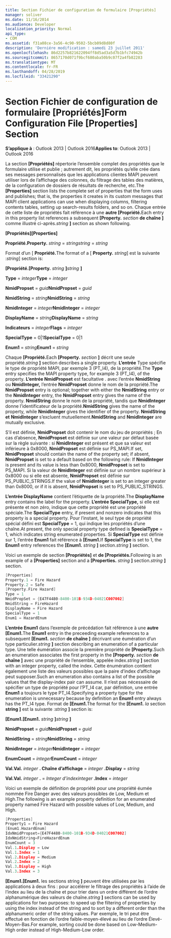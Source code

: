 ```yaml
---
title: Section Fichier de configuration de formulaire [Propriétés]
manager: soliver
ms.date: 11/16/2014
ms.audience: Developer
localization_priority: Normal
api_type:
- COM
ms.assetid: f31a08ce-3a56-4c90-9502-5bcb09d8d80f
description: 'Derniére modification : samedi 23 juillet 2011'
ms.openlocfilehash: 86d2257b821622094ff8d5ad3a5d7b1bfc74942b
ms.sourcegitcommit: 8657170d071f9bcf680aba50b9c07f2a4fb82283
ms.translationtype: MT
ms.contentlocale: fr-FR
ms.lasthandoff: 04/28/2019
ms.locfileid: "33421290"
---
```

# <a name="form-configuration-file-properties-section"></a><span data-ttu-id="0aa4d-103">Section Fichier de configuration de formulaire [Propriétés]</span><span class="sxs-lookup"><span data-stu-id="0aa4d-103">Form Configuration File [Properties] Section</span></span>

  
  
<span data-ttu-id="0aa4d-104">**S’applique à** : Outlook 2013 | Outlook 2016</span><span class="sxs-lookup"><span data-stu-id="0aa4d-104">**Applies to**: Outlook 2013 | Outlook 2016</span></span> 
  
<span data-ttu-id="0aa4d-105">La section **[Propriétés]** répertorie l’ensemble complet des propriétés que le formulaire utilise et publie ; autrement dit, les propriétés qu’elle crée dans ses messages personnalisés que les applications clientes MAPI peuvent utiliser lors de l’affichage des colonnes, du filtrage des tables des matières, de la configuration de dossiers de résultats de recherche, etc.</span><span class="sxs-lookup"><span data-stu-id="0aa4d-105">The **[Properties]** section lists the complete set of properties that the form uses and publishes; that is, the properties it creates in its custom messages that MAPI client applications can use when displaying columns, filtering contents tables, setting up search-results folders, and so on.</span></span> <span data-ttu-id="0aa4d-106">Chaque entrée de cette liste de propriétés fait référence à une **autre [Propriété.**</span><span class="sxs-lookup"><span data-stu-id="0aa4d-106">Each entry in this property list references a subsequent **[Property.**</span></span> <span data-ttu-id="0aa4d-107">_section_ **de chaîne ]** comme illustré ci-après.</span><span class="sxs-lookup"><span data-stu-id="0aa4d-107">_string_ **]** section as shown following.</span></span> 
  
 <span data-ttu-id="0aa4d-108">**[Propriétés]**</span><span class="sxs-lookup"><span data-stu-id="0aa4d-108">**[Properties]**</span></span>
  
 <span data-ttu-id="0aa4d-109">**Propriété.**</span><span class="sxs-lookup"><span data-stu-id="0aa4d-109">**Property.**</span></span> <span data-ttu-id="0aa4d-110">_string_  =   _string_</span><span class="sxs-lookup"><span data-stu-id="0aa4d-110">_string_ =  _string_</span></span>
  
<span data-ttu-id="0aa4d-111">Format d’un [ **Propriété.**</span><span class="sxs-lookup"><span data-stu-id="0aa4d-111">The format of a [ **Property.**</span></span> <span data-ttu-id="0aa4d-112">_string_] est la suivante :</span><span class="sxs-lookup"><span data-stu-id="0aa4d-112">_string_] section is:</span></span> 
  
 <span data-ttu-id="0aa4d-113">**[Propriété.**</span><span class="sxs-lookup"><span data-stu-id="0aa4d-113">**[Property.**</span></span> <span data-ttu-id="0aa4d-114">_string_ **]**</span><span class="sxs-lookup"><span data-stu-id="0aa4d-114">_string_ **]**</span></span>
  
 <span data-ttu-id="0aa4d-115">**Type**  =   _integer_</span><span class="sxs-lookup"><span data-stu-id="0aa4d-115">**Type** =  _integer_</span></span>
  
 <span data-ttu-id="0aa4d-116">**NmidPropset**  =   _guid_</span><span class="sxs-lookup"><span data-stu-id="0aa4d-116">**NmidPropset** =  _guid_</span></span>
  
 <span data-ttu-id="0aa4d-117">**NmidString**  =   _string_</span><span class="sxs-lookup"><span data-stu-id="0aa4d-117">**NmidString** =  _string_</span></span>
  
 <span data-ttu-id="0aa4d-118">**NmidInteger**  =   _integer_</span><span class="sxs-lookup"><span data-stu-id="0aa4d-118">**NmidInteger** =  _integer_</span></span>
  
 <span data-ttu-id="0aa4d-119">**DisplayName**  =   _string_</span><span class="sxs-lookup"><span data-stu-id="0aa4d-119">**DisplayName** =  _string_</span></span>
  
 <span data-ttu-id="0aa4d-120">**Indicateurs**  =   _integer_</span><span class="sxs-lookup"><span data-stu-id="0aa4d-120">**Flags** =  _integer_</span></span>
  
 <span data-ttu-id="0aa4d-121">**SpecialType** = 0|1</span><span class="sxs-lookup"><span data-stu-id="0aa4d-121">**SpecialType** = 0|1</span></span> 
  
 <span data-ttu-id="0aa4d-122">**Enum1**  =   _string_</span><span class="sxs-lookup"><span data-stu-id="0aa4d-122">**Enum1** =  _string_</span></span>
  
<span data-ttu-id="0aa4d-123">Chaque **[Propriété.**</span><span class="sxs-lookup"><span data-stu-id="0aa4d-123">Each **[Property.**</span></span> <span data-ttu-id="0aa4d-124">_section_ **]** décrit une seule propriété.</span><span class="sxs-lookup"><span data-stu-id="0aa4d-124">_string_ **]** section describes a single property.</span></span> <span data-ttu-id="0aa4d-125">**L’entrée** Type spécifie le type de propriété MAPI, par exemple 3 (PT_I4), de la propriété.</span><span class="sxs-lookup"><span data-stu-id="0aa4d-125">The **Type** entry specifies the MAPI property type, for example 3 (PT_I4), of the property.</span></span> <span data-ttu-id="0aa4d-126">**L’entrée NmidPropset** est facultative . avec l’entrée **NmidString** ou **NmidInteger,** l’entrée **NmidPropset** donne le nom de la propriété.</span><span class="sxs-lookup"><span data-stu-id="0aa4d-126">The **NmidPropset** entry is optional; together with either the **NmidString** entry or the **NmidInteger** entry, the **NmidPropset** entry gives the name of the property.</span></span> <span data-ttu-id="0aa4d-127">**NmidString** donne le nom de la propriété, tandis que **NmidInteger** donne l’identificateur de la propriété.</span><span class="sxs-lookup"><span data-stu-id="0aa4d-127">**NmidString** gives the name of the property, while **NmidInteger** gives the identifier of the property.</span></span> <span data-ttu-id="0aa4d-128">**NmidString et** **NmidInteger** s’excluent mutuellement.</span><span class="sxs-lookup"><span data-stu-id="0aa4d-128">**NmidString** and **NmidInteger** are mutually exclusive.</span></span> 
  
<span data-ttu-id="0aa4d-129">S’il est définie, **NmidPropset** doit contenir le nom du jeu de propriétés ; En cas d’absence, **NmidPropset** est définie sur une valeur par défaut basée sur la règle suivante : si **NmidInteger** est présent et que sa valeur est inférieure à 0x8000, **NmidPropset** est définie sur PS_MAPI.</span><span class="sxs-lookup"><span data-stu-id="0aa4d-129">If set, **NmidPropset** should contain the name of the property set; if absent, **NmidPropset** is set to a default based on the following rule: If **NmidInteger** is present and its value is less than 0x8000, **NmidPropset** is set to PS_MAPI.</span></span> <span data-ttu-id="0aa4d-130">Si la valeur de **NmidInteger** est définie sur un nombre supérieur à 0x8000 ou si elle est absente, **NmidPropset** est définie sur PS_PUBLIC_STRINGS.</span><span class="sxs-lookup"><span data-stu-id="0aa4d-130">If the value of **NmidInteger** is set to an integer greater than 0x8000, or if it is absent, **NmidPropset** is set to PS_PUBLIC_STRINGS.</span></span> 
  
<span data-ttu-id="0aa4d-131">**L’entrée DisplayName** contient l’étiquette de la propriété.</span><span class="sxs-lookup"><span data-stu-id="0aa4d-131">The **DisplayName** entry contains the label for the property.</span></span> <span data-ttu-id="0aa4d-132">**L’entrée SpecialType,** si elle est présente et non zéro, indique que cette propriété est une propriété spéciale.</span><span class="sxs-lookup"><span data-stu-id="0aa4d-132">The **SpecialType** entry, if present and nonzero indicates that this property is a special property.</span></span> <span data-ttu-id="0aa4d-133">Pour l’instant, le seul type de propriété spécial défini est **SpecialType** = 1, qui indique les propriétés d’une chaîne.</span><span class="sxs-lookup"><span data-stu-id="0aa4d-133">At present, the only special property type defined is **SpecialType** = 1, which indicates string enumerated properties.</span></span> <span data-ttu-id="0aa4d-134">Si **SpecialType** est définie sur 1, l’entrée **Enum1** fait référence à **[Enum1.**</span><span class="sxs-lookup"><span data-stu-id="0aa4d-134">If **SpecialType** is set to 1, the **Enum1** entry references the **[Enum1.**</span></span> <span data-ttu-id="0aa4d-135">_string_ **]** section.</span><span class="sxs-lookup"><span data-stu-id="0aa4d-135">_string_ **]** section.</span></span> 
  
<span data-ttu-id="0aa4d-136">Voici un exemple de section **[Propriétés]** et **de [Propriétés.**</span><span class="sxs-lookup"><span data-stu-id="0aa4d-136">Following is an example of a **[Properties]** section and a **[Properties.**</span></span> <span data-ttu-id="0aa4d-137">_string_ **]** section.</span><span class="sxs-lookup"><span data-stu-id="0aa4d-137">_string_ **]** section.</span></span> 
  
```cpp
[Properties]
Property.1 = Fire Hazard
Property.2 = Safe
[Property.Fire Hazard]
Type = 1
NmidPropSet = {E47F4480-8400-101B-934D-04021C007002]
NmidString = FireHazard
DisplayName = Fire Hazard
SpecialType = 1
Enum1 = HazardEnum

```

<span data-ttu-id="0aa4d-138">**L’entrée Enum1** dans l’exemple de précédation fait référence à une **autre [Enum1.**</span><span class="sxs-lookup"><span data-stu-id="0aa4d-138">The **Enum1** entry in the preceeding example references to a subsequent **[Enum1.**</span></span> <span data-ttu-id="0aa4d-139">_section_ **de chaîne ]** décrivant une éumération d’un type particulier.</span><span class="sxs-lookup"><span data-stu-id="0aa4d-139">_string_ **]** section describing an enumeration of a particular type.</span></span> <span data-ttu-id="0aa4d-140">Une telle éumération associe la première propriété de **[Property.**</span><span class="sxs-lookup"><span data-stu-id="0aa4d-140">Such an enumeration associates the first property in the **[Property.**</span></span> <span data-ttu-id="0aa4d-141">_section_ **de chaîne ]** avec une propriété de l’ensemble, appelée index.</span><span class="sxs-lookup"><span data-stu-id="0aa4d-141">_string_ **]** section with an integer property, called the index.</span></span> <span data-ttu-id="0aa4d-142">Cette énumération contient également une liste des valeurs possibles que la paire d’index d’affichage peut supposer.</span><span class="sxs-lookup"><span data-stu-id="0aa4d-142">Such an enumeration also contains a list of the possible values that the display-index pair can assume.</span></span> <span data-ttu-id="0aa4d-143">Il n’est pas nécessaire de spécifier un type de propriété pour l’PT_I4 car, par définition, une entrée **Enum1** a toujours le type PT_I4.</span><span class="sxs-lookup"><span data-stu-id="0aa4d-143">Specifying a property type for the enumeration is unnecessary because by definition an **Enum1** entry always has the PT_I4 type.</span></span> <span data-ttu-id="0aa4d-144">Format de **[Enum1.**</span><span class="sxs-lookup"><span data-stu-id="0aa4d-144">The format for the **[Enum1.**</span></span> <span data-ttu-id="0aa4d-145">_la_ section **string ]** est la suivante :</span><span class="sxs-lookup"><span data-stu-id="0aa4d-145">_string_ **]** section is:</span></span> 
  
 <span data-ttu-id="0aa4d-146">**[Enum1.**</span><span class="sxs-lookup"><span data-stu-id="0aa4d-146">**[Enum1.**</span></span> <span data-ttu-id="0aa4d-147">_string_ **]**</span><span class="sxs-lookup"><span data-stu-id="0aa4d-147">_string_ **]**</span></span>
  
 <span data-ttu-id="0aa4d-148">**NmidPropset**  =   _guid_</span><span class="sxs-lookup"><span data-stu-id="0aa4d-148">**NmidPropset** =  _guid_</span></span>
  
 <span data-ttu-id="0aa4d-149">**NmidString**  =   _string_</span><span class="sxs-lookup"><span data-stu-id="0aa4d-149">**NmidString** =  _string_</span></span>
  
 <span data-ttu-id="0aa4d-150">**NmidInteger**  =   _integer_</span><span class="sxs-lookup"><span data-stu-id="0aa4d-150">**NmidInteger** =  _integer_</span></span>
  
 <span data-ttu-id="0aa4d-151">**EnumCount**  =   _integer_</span><span class="sxs-lookup"><span data-stu-id="0aa4d-151">**EnumCount** =  _integer_</span></span>
  
 <span data-ttu-id="0aa4d-152">**Val.**</span><span class="sxs-lookup"><span data-stu-id="0aa4d-152">**Val.**</span></span> <span data-ttu-id="0aa4d-153">_integer_ **. Chaîne d’affichage**  =   </span><span class="sxs-lookup"><span data-stu-id="0aa4d-153">_integer_ **.Display** =  _string_</span></span>
  
 <span data-ttu-id="0aa4d-154">**Val.**</span><span class="sxs-lookup"><span data-stu-id="0aa4d-154">**Val.**</span></span> <span data-ttu-id="0aa4d-155">_integer_ **.**  =   _Integer d’index_</span><span class="sxs-lookup"><span data-stu-id="0aa4d-155">_integer_ **.Index** =  _integer_</span></span>
  
<span data-ttu-id="0aa4d-156">Voici un exemple de définition de propriété pour une propriété éumée nommée Fire Danger avec des valeurs possibles de Low, Medium et High.</span><span class="sxs-lookup"><span data-stu-id="0aa4d-156">The following is an example property definition for an enumerated property named Fire Hazard with possible values of Low, Medium, and High.</span></span>
  
```cpp
[Properties]
Property1 = Fire Hazard
[Enum1.HazardEnum]
IdxNmidPropset={E47F4480-8400-101B-934D-04021C007002]
IdxNmidString=FireHazardEnum
EnumCount = 3
Val.1.Display = Low
Val.1.Index = 1
Val.2.Display = Medium
Val.2.Index = 2
Val.3.Display = High
Val.3.Index = 3

```

 <span data-ttu-id="0aa4d-157">**[Enum1.**</span><span class="sxs-lookup"><span data-stu-id="0aa4d-157">**[Enum1.**</span></span> <span data-ttu-id="0aa4d-158"> les sections string **]** peuvent être utilisées par les applications à deux fins : pour accélérer le filtrage des propriétés à l’aide de l’index au lieu de la chaîne et pour trier dans un ordre différent de l’ordre alphanumérique des valeurs de chaîne.</span><span class="sxs-lookup"><span data-stu-id="0aa4d-158">_string_ **]** sections can be used by applications for two purposes: to speed up the filtering of properties by using the index instead of the string and to sort by a different order than the alphanumeric order of the string values.</span></span> <span data-ttu-id="0aa4d-159">Par exemple, le tri peut être effectué en fonction de l’ordre faible-moyen-élevé au lieu de l’ordre Élevé-Moyen-Bas.</span><span class="sxs-lookup"><span data-stu-id="0aa4d-159">For example, sorting could be done based on Low-Medium-High order instead of High-Medium-Low order.</span></span> 
  

